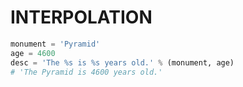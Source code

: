 # INTERPOLATION

```python
monument = 'Pyramid'
age = 4600
desc = 'The %s is %s years old.' % (monument, age)
# 'The Pyramid is 4600 years old.'
```
